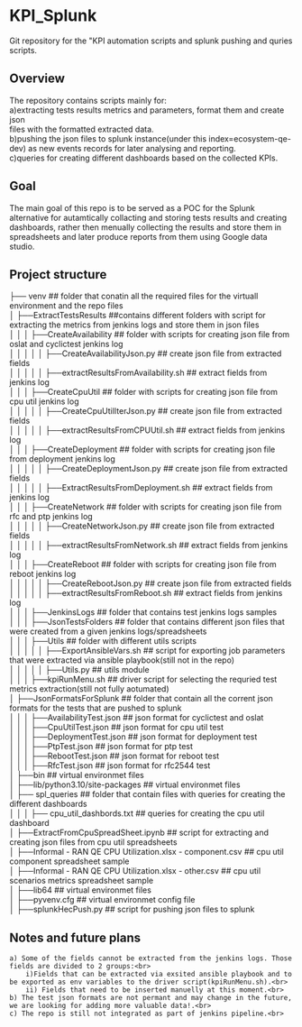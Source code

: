 # KPI_Splunk
Git repository for the "KPI automation scripts and splunk pushing and quries scripts.

## Overview
The repository contains scripts mainly for:<br>
    a)extracting tests results metrics and parameters, format them and create json<br> 
    files with the formatted extracted data.<br>
    b)pushing the json files to splunk instance(under this index=ecosystem-qe-dev) as new events records for later analysing and reporting.<br>
    c)queries for creating different dashboards based on the collected KPIs.<br>

## Goal
The main goal of this repo is to be served as a POC for the Splunk alternative for autamtically collacting and storing tests results and creating dashboards,
rather then menually collecting the results and store them in spreadsheets and later produce reports from them using Google data studio.


## Project structure

├── venv                                                        ## folder that conatin all the required files for the virtuall environment and the repo files<br>
│   ├──ExtractTestsResults                                      ##contains different folders with script for extracting the metrics from jenkins logs and store them in json files<br>
│   │   │   ├──CreateAvailability                               ## folder with scripts for creating json file from oslat and cyclictest jenkins log<br>
│   │   │   │   │   ├──CreateAvailabilityJson.py                ## create json file from extracted fields<br>
│   │   │   │   │   ├──extractResultsFromAvailability.sh        ## extract fields from jenkins log<br>
│   │   │   ├──CreateCpuUtil                                    ## folder with scripts for creating json file from cpu util jenkins log<br>
│   │   │   │   │   ├──CreateCpuUtilIterJson.py                 ## create json file from extracted fields<br>
│   │   │   │   │   ├──extractResultsFromCPUUtil.sh             ## extract fields from jenkins log<br>
│   │   │   ├──CreateDeployment                                 ## folder with scripts for creating json file from deployment jenkins log<br>
│   │   │   │   │   ├──CreateDeploymentJson.py                  ## create json file from extracted fields<br>
│   │   │   │   │   ├──ExtractResultsFromDeployment.sh          ## extract fields from jenkins log<br>
│   │   │   ├──CreateNetwork                                    ## folder with scripts for creating json file from rfc and ptp jenkins log<br>
│   │   │   │   │   ├──CreateNetworkJson.py                     ## create json file from extracted fields<br>
│   │   │   │   │   ├──extractResultsFromNetwork.sh             ## extract fields from jenkins log<br>
│   │   │   ├──CreateReboot                                     ## folder with scripts for creating json file from reboot jenkins log<br>
│   │   │   │   │   ├──CreateRebootJson.py                      ## create json file from extracted fields<br>
│   │   │   │   │   ├──extractResultsFromReboot.sh              ## extract fields from jenkins log<br>
│   │   │   ├──JenkinsLogs                                      ## folder that contains test jenkins logs samples<br>
│   │   │   ├──JsonTestsFolders                                 ## folder that contains different json files that were created from a given jenkins logs/spreadsheets<br>
│   │   │   ├──Utils                                            ## folder with different utils scripts<br>
│   │   │   │   │   ├──ExportAnsibleVars.sh                     ## script for exporting job parameters that were extracted via ansible playbook(still not in the repo)<br>
│   │   │   │   │   ├──Utils.py                                 ## utils module <br>
│   │   │   ├──kpiRunMenu.sh                                    ## driver script for selecting the requried test metrics extraction(still not fully aotumated)<br>
│   ├──JsonFormatsForSplunk                                     ##  folder that contain all the corrent json formats for the tests that are pushed to splunk<br>
│   │   │   ├──AvailabilityTest.json                            ## json format for cyclictest and oslat<br>
│   │   │   ├──CpuUtilTest.json                                 ## json format for cpu util test<br>
│   │   │   ├──DeploymentTest.json                              ## json format for deployment test<br>
│   │   │   ├──PtpTest.json                                     ## json format for ptp test<br>
│   │   │   ├──RebootTest.json                                  ## json format for reboot test<br>
│   │   │   ├──RfcTest.json                                     ## json format for rfc2544 test<br>
│   ├──bin                                                      ## virtual environmet files<br>
│   ├──lib/python3.10/site-packages                             ## virtual environmet files<br>
│   ├── spl_queries                                             ## folder that contain files with queries for creating the different dashboards<br>
│   │   │   ├── cpu_util_dashbords.txt                          ## queries for creating the cpu util dashboard<br>
│   ├──ExtractFromCpuSpreadSheet.ipynb                          ## script for extracting and creating json files from cpu util spreadsheets<br>
│   ├──Informal - RAN QE CPU Utilization.xlsx - component.csv   ## cpu util component spreadsheet sample<br>
│   ├──Informal - RAN QE CPU Utilization.xlsx - other.csv       ## cpu util scenarios metrics spreadsheet sample<br>
│   ├──lib64                                                    ## virtual environmet files<br>
│   ├──pyvenv.cfg                                               ## virtual environmet config file<br>
│   ├──splunkHecPush.py                                         ## script for pushing json files to splunk<br>

## Notes and future plans
    a) Some of the fields cannot be extracted from the jenkins logs. Those fields are divided to 2 groups:<br>
        i)Fields that can be extracted via exsited ansible playbook and to be exported as env variables to the driver script(kpiRunMenu.sh).<br>
        ii) Fields that need to be inserted manuelly at this moment.<br>
    b) The test json formats are not permant and may change in the future, we are looking for adding more valuable data!.<br>
    c) The repo is still not integrated as part of jenkins pipeline.<br>